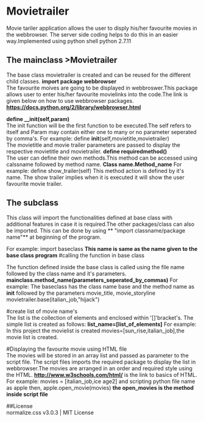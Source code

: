 # Movietrailer
   Movie tariler application allows the user to disply his/her favourite movies in the webbrowser. The server side coding
   helps to do this in an easier way.Implemented using python shell python 2.7.11
## The mainclass >Movietrailer
  The base class movietrailer is created and can be reused for the different child classes.
  **import package webbrowser**  
  The favourite moives are going to be displayed in webbroswer.This package allows user to enter his/her favourite movielinks   into the code.The link is given below on how to use webbrowser packages.
  **https://docs.python.org/2/library/webbrowser.html**  
  
  **define __init(self,param)**  
  The init function will be the first function to be executed.The self refers to itself and Param may contain either 
  one to many or no parameter seperated by comma's.
  For example:
  define __init__(self,movietitle,movietrailer)  
  The movietitle and movie trailer parameters are passed to display the respective movietitle and movietrailer.
  **define requiredmethod()**  
  The user can define their own methods.This method can be accessed using calssname followed by method name.
  **Class name.Method_name**
  For example:
  define show_trailer(self)
  This method action is defined by it's name. The show trailer implies when it is executed it will show the user favourite
  movie trailer.
  
## The subclass

  This class will import the functionalities defined at base class with additional features in case it is required.The other   packages/class can also be imported.
  This can be done by using ** "import classname/package name"** at beginning of the program.
  
  For example:
  import baseclass __This name is same as the name given to the base class program__
  #calling the function in base class  
  
  The function defined inside the base class is called using the file name followed by the class name and it's parameters.
  **mainclass.method_name(parameters_seperated_by_commas)**
  For example:
  The baseclass has the class name base and the method name as __init__ followed by the parameters movie_title,
  movie_storyline
  movietrailer.base(italian_job,"hijack")
  
  #create list of movie name's  
  The list is the collection of elements and enclosed within '[]'bracket's.
  The simple list is created as follows:
  **list_name=[list_of_elements]**
  For example:
  In this project the movielist is created
  movies=[sun_rise,italian_job],the movie list is created.
  
  #Displaying the favourite movie using HTML file    
  The movies will be stored in an array list and passed as parameter to the script file.
  The script files imports the required package to display the list in webbrowser.The movies are arranged in an order and 
  required style using the HTML.
    **http://www.w3schools.com/html/** is the link to basics of HTML.
  For example:
  movies = [italian_job,ice age2] and scripting python file name as apple then,
  apple.open_movie(movies) __the open_movies is the method inside script file__

##License  
normalize.css v3.0.3 | MIT License
